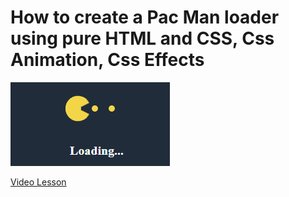 # How to create a Pac Man loader using pure HTML and CSS, Css Animation, Css Effects

<img src="../../img/loader_12.png" alt="loader" />

[Video Lesson](https://www.youtube.com/watch?v=O9-HRZSRZi0)